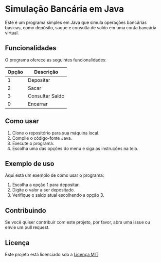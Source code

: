 # Simulação Bancária em Java

Este é um programa simples em Java que simula operações bancárias básicas, como depósito, saque e consulta de saldo em uma conta bancária virtual.

## Funcionalidades

O programa oferece as seguintes funcionalidades:

| Opção | Descrição                                      |
|-------|------------------------------------------------|
| 1     | Depositar                                      |
| 2     | Sacar                                          |
| 3     | Consultar Saldo                                |
| 0     | Encerrar                                       |

## Como usar

1. Clone o repositório para sua máquina local.
2. Compile o código-fonte Java.
3. Execute o programa.
4. Escolha uma das opções do menu e siga as instruções na tela.

## Exemplo de uso

Aqui está um exemplo de como usar o programa:

1. Escolha a opção 1 para depositar.
2. Digite o valor a ser depositado.
3. Verifique o saldo atual escolhendo a opção 3.

## Contribuindo

Se você quiser contribuir com este projeto, por favor, abra uma issue ou envie um pull request.

## Licença

Este projeto está licenciado sob a [Licença MIT](https://opensource.org/licenses/MIT).

